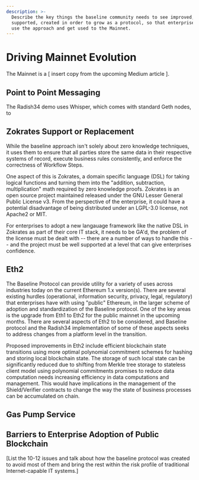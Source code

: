 ```yaml
---
description: >-
  Describe the key things the baseline community needs to see improved,
  supported, created in order to grow as a protocol, so that enterprises will
  use the approach and get used to the Mainnet.
---
```


# Driving Mainnet Evolution

The Mainnet is a \[ insert copy from the upcoming Medium article \].

## Point to Point Messaging

<!-- Whisper Depreciation   -->

The Radish34 demo uses Whisper, which comes with standard Geth nodes, to

## Zokrates Support or Replacement

While the baseline approach isn't solely about zero knowledge techniques, it
uses them to ensure that all parties store the same data in their respective
systems of record, execute business rules consistently, and enforce the
correctness of Workflow Steps.

One aspect of this is Zokrates, a domain specific language \(DSL\) for taking
logical functions and turning them into the "addition, subtraction,
multiplication" math required by zero knowledge proofs. Zokrates is an open
source project maintained released under the GNU Lesser General Public License
v3. From the perspective of the enterprise, it could have a potential
disadvantage of being distributed under an LGPL-3.0 license, not Apache2 or MIT.

For enterprises to adopt a new langauage framework like the native DSL in
Zokrates as part of their core IT stack, it needs to be GA'd, the problem of the
license must be dealt with -- there are a number of ways to handle this -- and
the project must be well supported at a level that can give enterprises
confidence.

## Eth2

The Baseline Protocol can provide utility for a variety of uses across
industries today on the current Ethereum 1.x version(s). There are several
existing hurdles (operational, information security, privacy, legal, regulatory)
that enterprises have with using "public" Ethereum, in the larger scheme of
adoption and standardization of the Baseline protocol. One of the key areas is
the upgrade from Eth1 to Eth2 for the public mainnet in the upcoming months.
There are several aspects of Eth2 to be considered, and Baseline protocol and
the Radish34 implementation of some of these aspects seeks to address changes
from a platform level in the transition.

Proposed improvements in Eth2 include efficient blockchain state transitions
using more optimal polynomial commitment schemes for hashing and storing local
blockchain state. The storage of such local state can be significantly reduced
due to shifting from Merkle tree storage to stateless client model using
polynomial commitments promises to reduce data computation needs increasing
efficiency in data computations and management. This would have implications in
the management of the Shield/Verifier contracts to change the way the state of
business processes can be accumulated on chain.

## Gas Pump Service

## Barriers to Enterprise Adoption of Public Blockchain

\[List the 10-12 issues and talk about how the baseline protocol was created to
avoid most of them and bring the rest within the risk profile of traditional
Internet-capable IT systems.\]
